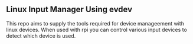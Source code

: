 ## Linux Input Manager Using evdev



This repo aims to supply the tools required for device manageement with linux devices. When used with rpi you can control various input devices to  detect which device is used.

